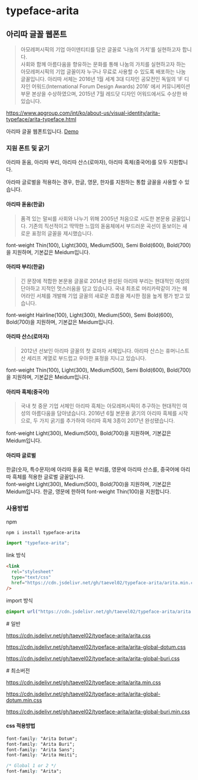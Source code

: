 # typeface-arita

## 아리따 글꼴 웹폰트

> 아모레퍼시픽의 기업 아이덴티티를 담은 글꼴로 ‘나눔의 가치’를 실현하고자 합니다.\
> 사회와 함께 아름다움을 향유하는 문화를 통해 나눔의 가치를 실현하고자 하는 아모레퍼시픽의 기업 글꼴이자 누구나 무료로 사용할 수 있도록 배포하는 나눔 글꼴입니다. 아리따 서체는 2016년 1월 세계 3대 디자인 공모전인 독일의 ‘iF 디자인 어워드(International Forum Design Awards) 2016’ 에서 커뮤니케이션 부문 본상을 수상하였으며, 2015년 7월 레드닷 디자인 어워드에서도 수상한 바 있습니다.

https://www.apgroup.com/int/ko/about-us/visual-identity/arita-typeface/arita-typeface.html

아리따 글꼴 웹폰트입니다. [Demo](https://htmlpreview.github.io/?https://github.com/taevel02/typeface-arita/blob/main/index.html)

### 지원 폰트 및 굵기

아리따 돋움, 아리따 부리, 아리따 산스(로마자), 아리따 흑체(중국어)를 모두 지원합니다.

아라따 글로벌을 적용하는 경우, 한글, 영문, 한자를 지원하는 통합 글꼴을 사용할 수 있습니다.

#### 아리따 돋움(한글)

> 품격 있는 말씨를 사회와 나누기 위해 2005년 처음으로 시도한 본문용 글꼴입니다. 기존의 직선적이고 딱딱한 느낌의 돋움체에서 부드러운 곡선이 돋보이는 새로운 표정의 글꼴을 제시했습니다.

font-weight Thin(100), Light(300), Medium(500), Semi Bold(600), Bold(700)을 지원하며, 기본값은 Meidum입니다.

#### 아리따 부리(한글)

> 긴 문장에 적합한 본문용 글꼴로 2014년 완성된 아리따 부리는 현대적인 여성의 단아하고 지적인 멋스러움을 담고 있습니다. 국내 최초로 머리카락같이 가는 헤어라인 서체를 개발해 기업 글꼴의 새로운 흐름을 제시한 점을 높게 평가 받고 있습니다.

font-weight Hairline(100), Light(300), Medium(500), Semi Bold(600), Bold(700)을 지원하며, 기본값은 Meidum입니다.

#### 아리따 산스(로마자)

> 2012년 선보인 아리따 글꼴의 첫 로마자 서체입니다. 아리따 산스는 휴머니스트 산 세리프 계열로 부드럽고 우아한 표정을 지니고 있습니다.

font-weight Thin(100), Light(300), Medium(500), Semi Bold(600), Bold(700)을 지원하며, 기본값은 Meidum입니다.

#### 아리따 흑체(중국어)

> 국내 첫 중문 기업 서체인 아리따 흑체는 아모레퍼시픽이 추구하는 현대적인 여성의 아름다움을 담아냈습니다. 2016년 6월 본문용 굵기의 아리따 흑체를 시작으로, 두 가지 굵기를 추가하여 아리따 흑체 3종이 2017년 완성됐습니다.

font-weight Light(300), Medium(500), Bold(700)을 지원하며, 기본값은 Meidum입니다.

#### 아리따 글로벌

한글(숫자, 특수문자)에 아리따 돋움 혹은 부리를, 영문에 아리따 산스를, 중국어에 아리따 흑체를 적용한 글로벌 글꼴입니다.\
font-weight Light(300), Medium(500), Bold(700)을 지원하며, 기본값은 Meidum입니다.
한글, 영문에 한하여 font-weight Thin(100)을 지원합니다.

### 사용방법

npm

```bash
npm i install typeface-arita
```

```javascript
import "typeface-arita";
```

link 방식

```html
<link
  rel="stylesheet"
  type="text/css"
  href="https://cdn.jsdelivr.net/gh/taevel02/typeface-arita/arita.min.css"
/>
```

import 방식

```css
@import url("https://cdn.jsdelivr.net/gh/taevel02/typeface-arita/arita.min.css");
```

\# 일반

https://cdn.jsdelivr.net/gh/taevel02/typeface-arita/arita.css

https://cdn.jsdelivr.net/gh/taevel02/typeface-arita/arita-global-dotum.css

https://cdn.jsdelivr.net/gh/taevel02/typeface-arita/arita-global-buri.css

\# 최소버전

https://cdn.jsdelivr.net/gh/taevel02/typeface-arita/arita.min.css

https://cdn.jsdelivr.net/gh/taevel02/typeface-arita/arita-global-dotum.min.css

https://cdn.jsdelivr.net/gh/taevel02/typeface-arita/arita-global-buri.min.css

#### css 적용방법

```css
font-family: "Arita Dotum";
font-family: "Arita Buri";
font-family: "Arita Sans";
font-family: "Arita Heiti";

/* Global 1 or 2 */
font-family: "Arita";
```

